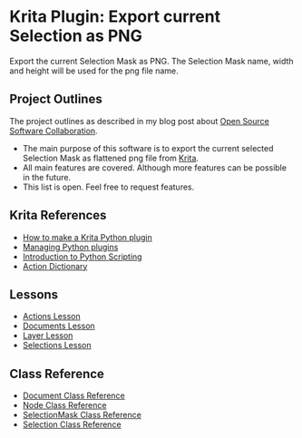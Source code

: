 # Krita Plugin: Export current Selection as PNG

Export the current Selection Mask as PNG. The Selection Mask name, width and height will be used for the png file name.

## Project Outlines

The project outlines as described in my blog post about [Open Source Software Collaboration](https://blog.fox21.at/2019/02/21/open-source-software-collaboration.html).

- The main purpose of this software is to export the current selected Selection Mask as flattened png file from [Krita](https://krita.org/en/).
- All main features are covered. Although more features can be possible in the future. 
- This list is open. Feel free to request features.

## Krita References

- [How to make a Krita Python plugin](https://docs.krita.org/en/user_manual/python_scripting/krita_python_plugin_howto.html)
- [Managing Python plugins](https://docs.krita.org/en/user_manual/python_scripting/install_custom_python_plugin.html)
- [Introduction to Python Scripting](https://docs.krita.org/en/user_manual/python_scripting/introduction_to_python_scripting.html)
- [Action Dictionary](https://scripting.krita.org/action-dictionary)

## Lessons

- [Actions Lesson](https://scripting.krita.org/lessons/actions)
- [Documents Lesson](https://scripting.krita.org/lessons/documents)
- [Layer Lesson](https://scripting.krita.org/lessons/layers)
- [Selections Lesson](https://scripting.krita.org/lessons/selections)

## Class Reference

- [Document Class Reference](https://api.kde.org/appscomplete-api/krita-apidocs/libs/libkis/html/classDocument.html)
- [Node Class Reference](https://api.kde.org/appscomplete-api/krita-apidocs/libs/libkis/html/classNode.html)
- [SelectionMask Class Reference](https://api.kde.org/appscomplete-api/krita-apidocs/libs/libkis/html/classSelectionMask.html)
- [Selection Class Reference](https://api.kde.org/appscomplete-api/krita-apidocs/libs/libkis/html/classSelection.html)
